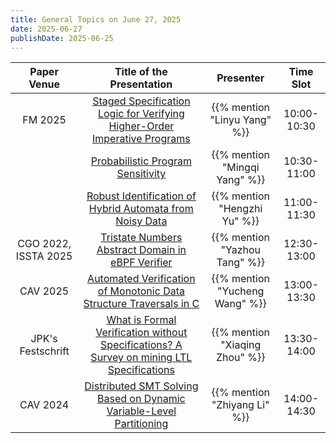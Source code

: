 ```yaml
---
title: General Topics on June 27, 2025
date: 2025-06-27
publishDate: 2025-06-25
---
```



|     Paper Venue      |                                                Title of the Presentation                                                |           Presenter            |  Time Slot  |
| :------------------: | :---------------------------------------------------------------------------------------------------------------------: | :----------------------------: | :---------: |
|       FM 2025        |          [Staged Specification Logic for Verifying Higher-Order Imperative Programs](/seminar/25-06-27/linyu/)          |  {{% mention "Linyu Yang" %}}  | 10:00-10:30 |
|                      |                             [Probabilistic Program Sensitivity](/seminar/25-06-27/mingqi/)                              | {{% mention "Mingqi Yang" %}}  | 10:30-11:00 |
|                      |                 [Robust Identification of Hybrid Automata from Noisy Data](/seminar/25-06-27/hengzhi/)                  |  {{% mention "Hengzhi Yu" %}}  | 11:00-11:30 |
| CGO 2022, ISSTA 2025 |                     [Tristate Numbers Abstract Domain in eBPF Verifier](/seminar/25-06-27/yazhou/)                      | {{% mention "Yazhou Tang" %}}  | 12:30-13:00 |
|       CAV 2025       |            [Automated Verification of Monotonic Data Structure Traversals in C](/seminar/25-06-27/yucheng/)             | {{% mention "Yucheng Wang" %}} | 13:00-13:30 |
| JPK's Festschrift    | [What is Formal Verification without Specifications? A Survey on mining LTL Specifications](/seminar/25-06-27/xiaqing/) | {{% mention "Xiaqing Zhou" %}} | 13:30-14:00 |
|       CAV 2024       |           [Distributed SMT Solving Based on Dynamic Variable-Level Partitioning](/seminar/25-06-27/zhiyang/)            |  {{% mention "Zhiyang Li" %}}  | 14:00-14:30 |


<!--more-->
